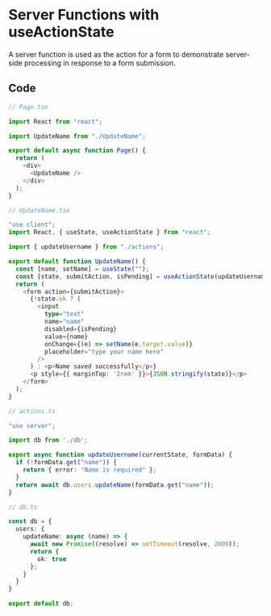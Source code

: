 # Server Functions with useActionState

A server function is used as the action for a form to demonstrate server-side processing in response to a form submission.

## Code

```typescript
// Page.tsx

import React from "react";

import UpdateName from "./UpdateName";

export default async function Page() {
  return (
    <div>
      <UpdateName />
    </div>
  );
}

```

```typescript
// UpdateName.tsx

"use client";
import React, { useState, useActionState } from "react";

import { updateUsername } from "./actions";

export default function UpdateName() {
  const [name, setName] = useState("");
  const [state, submitAction, isPending] = useActionState(updateUsername, { error: null });
  return (
    <form action={submitAction}>
      {!state.ok ? (
        <input
          type="text"
          name="name"
          disabled={isPending}
          value={name}
          onChange={(e) => setName(e.target.value)}
          placeholder="type your name here"
        />
      ) : <p>Name saved successfully</p>}
      <p style={{ marginTop: '2rem' }}>{JSON.stringify(state)}</p>
    </form>
  );
}

```

```typescript
// actions.ts

"use server";

import db from './db';

export async function updateUsername(currentState, formData) {
  if (!formData.get("name")) {
    return { error: "Name is required" };
  }
  return await db.users.updateName(formData.get("name"));
}

```

```typescript
// db.ts

const db = {
  users: {
    updateName: async (name) => {
      await new Promise((resolve) => setTimeout(resolve, 2000));
      return {
        ok: true
      };
    }
  }
}

export default db;
```